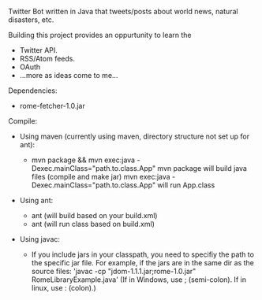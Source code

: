 Twitter Bot written in Java that tweets/posts about world news, natural
disasters, etc.

Building this project provides an oppurtunity to learn the 
* Twitter API.
* RSS/Atom feeds.
* OAuth
* ...more as ideas come to me...

Dependencies:
* rome-fetcher-1.0.jar

Compile:
* Using maven (currently using maven, directory structure not set up for ant):
    * mvn package && mvn exec:java -Dexec.mainClass="path.to.class.App"
      mvn package will build java files (compile and make jar)
      mvn exec:java -Dexec.mainClass="path.to.class.App" will run App.class

* Using ant:
    * ant (will build based on your build.xml)
    * ant <run-target> (will run class based on build.xml)

* Using javac:
    * If you include jars in your classpath, you need to specifiy the path to
      the specific jar file.
      For example, if the jars are in the same dir as the source files:
      'javac -cp "jdom-1.1.1.jar;rome-1.0.jar" RomeLibraryExample.java'
      (If in Windows, use ; (semi-colon). If in linux, use : (colon).)
